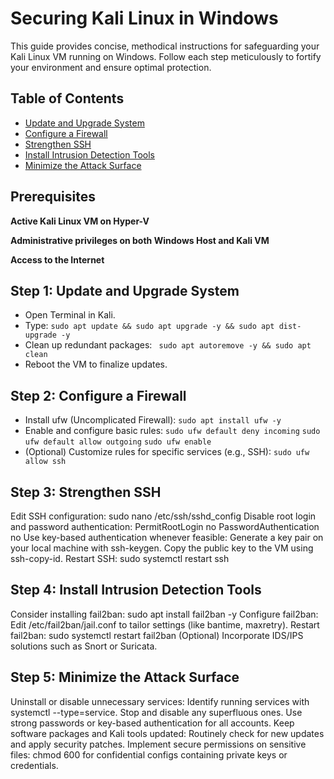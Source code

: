 # Securing Kali Linux in Windows

This guide provides concise, methodical instructions for safeguarding your Kali Linux VM running on Windows. Follow each step meticulously to fortify your environment and ensure optimal protection.

## Table of Contents

- [Update and Upgrade System](#step-1-update-and-upgrade-system)
- [Configure a Firewall](#step-2-configure-a-firewall)
- [Strengthen SSH](#step-3-strengthen-ssh)
- [Install Intrusion Detection Tools](#step-4-install-intrusion-detection-tools)
- [Minimize the Attack Surface](#step-5-minimize-the-attack-surface)

## Prerequisites

**Active Kali Linux VM on Hyper-V**

**Administrative privileges on both Windows Host and Kali VM**

**Access to the Internet**


## Step 1: Update and Upgrade System

- Open Terminal in Kali.
- Type: ```sudo apt update && sudo apt upgrade -y && sudo apt dist-upgrade -y```
- Clean up redundant packages: ``` sudo apt autoremove -y && sudo apt clean```
- Reboot the VM to finalize updates.

## Step 2: Configure a Firewall

- Install ufw (Uncomplicated Firewall): ```sudo apt install ufw -y```
- Enable and configure basic rules: 
    ```sudo ufw default deny incoming```
    ```sudo ufw default allow outgoing```
    ```sudo ufw enable```
- (Optional) Customize rules for specific services (e.g., SSH): ```sudo ufw allow ssh```

## Step 3: Strengthen SSH

Edit SSH configuration: sudo nano /etc/ssh/sshd_config
Disable root login and password authentication: PermitRootLogin no PasswordAuthentication no
Use key-based authentication whenever feasible:
Generate a key pair on your local machine with ssh-keygen.
Copy the public key to the VM using ssh-copy-id.
Restart SSH: sudo systemctl restart ssh

## Step 4: Install Intrusion Detection Tools

Consider installing fail2ban: sudo apt install fail2ban -y
Configure fail2ban:
Edit /etc/fail2ban/jail.conf to tailor settings (like bantime, maxretry).
Restart fail2ban: sudo systemctl restart fail2ban
(Optional) Incorporate IDS/IPS solutions such as Snort or Suricata.

## Step 5: Minimize the Attack Surface

Uninstall or disable unnecessary services:
Identify running services with systemctl --type=service.
Stop and disable any superfluous ones.
Use strong passwords or key-based authentication for all accounts.
Keep software packages and Kali tools updated:
Routinely check for new updates and apply security patches.
Implement secure permissions on sensitive files: chmod 600 for confidential configs containing private keys or credentials.
